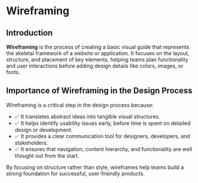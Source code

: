 # Wireframing

## Introduction

**Wireframing** is the process of creating a basic visual guide that represents the skeletal framework of a website or application. It focuses on the layout, structure, and placement of key elements, helping teams plan functionality and user interactions before adding design details like colors, images, or fonts.

## Importance of Wireframing in the Design Process

Wireframing is a critical step in the design process because:
- ✅ It translates abstract ideas into tangible visual structures.
- ✅ It helps identify usability issues early, before time is spent on detailed design or development.
- ✅ It provides a clear communication tool for designers, developers, and stakeholders.
- ✅ It ensures that navigation, content hierarchy, and functionality are well thought out from the start.

By focusing on structure rather than style, wireframes help teams build a strong foundation for successful, user-friendly products.


